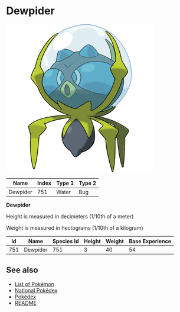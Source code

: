 # Dewpider


![Dewpider](images/751.png)

| **Name** | **Index** | **Type 1** | **Type 2** |
|----|----|----|----|
| Dewpider | 751 | Water | Bug  |

**Dewpider** 


Height is measured in decimeters (1/10th of a meter)

Weight is measured in hectograms (1/10th of a kilogram)

| **Id** | **Name** | **Species Id** | **Height** | **Weight** | **Base Experience** |
|--------|----------|----------------|------------|------------|---------------------|
| 751 | Dewpider | 751 | 3 | 40 | 54 |


## See also

- [List of Pokémon](../pokemon.md)
- [National Pokédex](../national_pokedex.md)
- [Pokédex](../pokedex.md)
- [README](../README.md)
